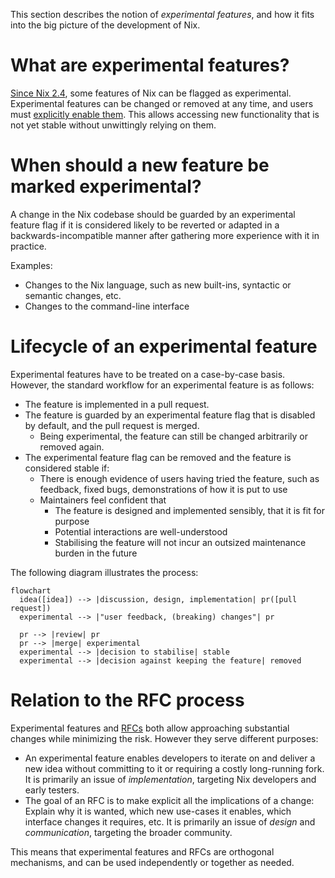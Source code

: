 This section describes the notion of *experimental features*, and how it fits into the big picture of the development of Nix.

# What are experimental features?

[Since Nix 2.4](../release-notes/rl-2.4.md), some features of Nix can be flagged as experimental.
Experimental features can be changed or removed at any time, and users must [explicitly enable them](../nix-conf.md#conf-expeirmental-features).
This allows accessing new functionality that is not yet stable without unwittingly relying on them.

# When should a new feature be marked experimental?

A change in the Nix codebase should be guarded by an experimental feature flag if it is considered likely to be reverted or adapted in a backwards-incompatible manner after gathering more experience with it in practice.

Examples:

- Changes to the Nix language, such as new built-ins, syntactic or semantic changes, etc.
- Changes to the command-line interface

# Lifecycle of an experimental feature

Experimental features have to be treated on a case-by-case basis.
However, the standard workflow for an experimental feature is as follows:

- The feature is implemented in a pull request.
- The feature is guarded by an experimental feature flag that is disabled by default, and the pull request is merged.
    - Being experimental, the feature can still be changed arbitrarily or removed again.
- The experimental feature flag can be removed and the feature is considered stable if:
  - There is enough evidence of users having tried the feature, such as feedback, fixed bugs, demonstrations of how it is put to use
  - Maintainers feel confident that
    - The feature is designed and implemented sensibly, that it is fit for purpose
    - Potential interactions are well-understood
    - Stabilising the feature will not incur an outsized maintenance burden in the future

The following diagram illustrates the process:

<!-- TODO: replace with ASCII art to render correctly once contents are agreed upon -->

```mermaid
flowchart
  idea([idea]) --> |discussion, design, implementation| pr([pull request])
  experimental --> |"user feedback, (breaking) changes"| pr

  pr --> |review| pr
  pr --> |merge| experimental
  experimental --> |decision to stabilise| stable
  experimental --> |decision against keeping the feature| removed
```

# Relation to the RFC process

Experimental features and [RFCs](https://github.com/NixOS/rfcs/) both allow approaching substantial changes while minimizing the risk.
However they serve different purposes:

- An experimental feature enables developers to iterate on and deliver a new idea without committing to it or requiring a costly long-running fork.
  It is primarily an issue of *implementation*, targeting Nix developers and early testers.
- The goal of an RFC is to make explicit all the implications of a change:
  Explain why it is wanted, which new use-cases it enables, which interface changes it requires, etc.
  It is primarily an issue of *design* and *communication*, targeting the broader community.

This means that experimental features and RFCs are orthogonal mechanisms, and can be used independently or together as needed.
